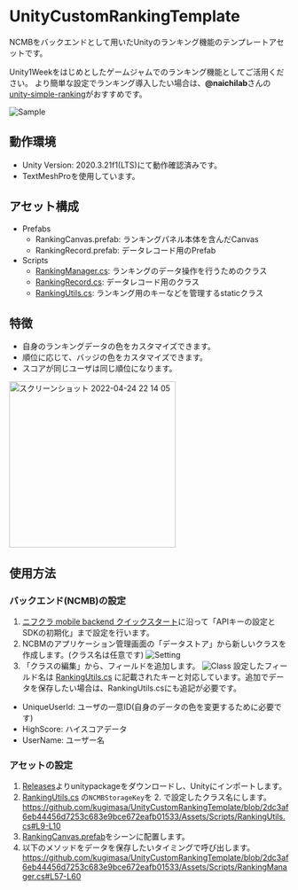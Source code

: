 # UnityCustomRankingTemplate
NCMBをバックエンドとして用いたUnityのランキング機能のテンプレートアセットです。

Unity1Weekをはじめとしたゲームジャムでのランキング機能としてご活用ください。
より簡単な設定でランキング導入したい場合は、**@naichilab**さんの[unity-simple-ranking](https://github.com/naichilab/unity-simple-ranking)がおすすめです。

![Sample](https://user-images.githubusercontent.com/40158101/164978642-945155bd-f800-4aa7-9fa8-a24be57bc2d0.jpg)

## 動作環境
- Unity Version: 2020.3.21f1(LTS)にて動作確認済みです。
- TextMeshProを使用しています。

## アセット構成
- Prefabs
   - RankingCanvas.prefab: ランキングパネル本体を含んだCanvas
   - RankingRecord.prefab: データレコード用のPrefab
- Scripts
   - [RankingManager.cs](https://github.com/kugimasa/UnityCustomRankingTemplate/blob/main/Assets/Scripts/RankingManager.cs): ランキングのデータ操作を行うためのクラス
   - [RankingRecord.cs](https://github.com/kugimasa/UnityCustomRankingTemplate/blob/main/Assets/Scripts/RankingRecord.cs): データレコード用のクラス
   - [RankingUtils.cs](https://github.com/kugimasa/UnityCustomRankingTemplate/blob/main/Assets/Scripts/RankingUtils.cs): ランキング用のキーなどを管理するstaticクラス

## 特徴
- 自身のランキングデータの色をカスタマイズできます。
- 順位に応じて、バッジの色をカスタマイズできます。
- スコアが同じユーザは同じ順位になります。
<img width="300" alt="スクリーンショット 2022-04-24 22 14 05" src="https://user-images.githubusercontent.com/40158101/164980862-c4da44a7-af07-424d-8e95-15bf0e2a702d.png">


## 使用方法
### バックエンド(NCMB)の設定
1. [ニフクラ mobile backend クイックスタート](https://mbaas.nifcloud.com/doc/current/introduction/quickstart_unity.html)に沿って「APIキーの設定とSDKの初期化」まで設定を行います。
2. NCBMのアプリケーション管理画面の「データストア」から新しいクラスを作成します。(クラス名は任意です)
![Setting](https://user-images.githubusercontent.com/40158101/164979966-da5e5986-5f19-47c5-aba2-9313948998b8.png)
3. 「クラスの編集」から、フィールドを追加します。
![Class](https://user-images.githubusercontent.com/40158101/164980238-83465e27-d698-450b-a4df-e06441beaebe.png)
設定したフィールド名は [RankingUtils.cs](https://github.com/kugimasa/UnityCustomRankingTemplate/blob/main/Assets/Scripts/RankingUtils.cs) に記載されたキーと対応しています。追加でデータを保存したい場合は、RankingUtils.csにも追記が必要です。
- UniqueUserId: ユーザの一意ID(自身のデータの色を変更するために必要です)
- HighScore: ハイスコアデータ
- UserName: ユーザー名

### アセットの設定
1. [Releases](https://github.com/kugimasa/UnityCustomRankingTemplate/releases)よりunitypackageをダウンロードし、Unityにインポートします。
2. [RankingUtils.cs](https://github.com/kugimasa/UnityCustomRankingTemplate/blob/main/Assets/Scripts/RankingUtils.cs) の`NCMBStorageKey`を 2. で設定したクラス名にします。 
https://github.com/kugimasa/UnityCustomRankingTemplate/blob/2dc3af6eb44456d7253c683e9bce672eafb01533/Assets/Scripts/RankingUtils.cs#L9-L10
3. [RankingCanvas.prefab](https://github.com/kugimasa/UnityCustomRankingTemplate/blob/main/Assets/Prefabs/RankingCanvas.prefab)をシーンに配置します。
4. 以下のメソッドをデータを保存したいタイミングで呼び出します。
https://github.com/kugimasa/UnityCustomRankingTemplate/blob/2dc3af6eb44456d7253c683e9bce672eafb01533/Assets/Scripts/RankingManager.cs#L57-L60
